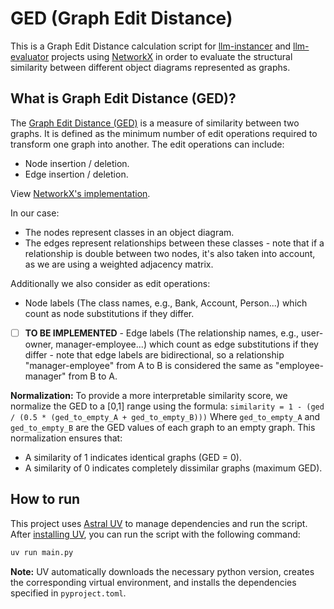 # GED (Graph Edit Distance)

This is a Graph Edit Distance calculation script for [llm-instancer](https://github.com/a-coman/llm-instancer/) and [llm-evaluator](https://github.com/a-coman/llm-evaluator/) projects using [NetworkX](https://networkx.org/) in order to evaluate the structural similarity between different object diagrams represented as graphs.

## What is Graph Edit Distance (GED)?
The [Graph Edit Distance (GED)](https://en.wikipedia.org/wiki/Graph_edit_distance) is a measure of similarity between two graphs. It is defined as the minimum number of edit operations required to transform one graph into another. The edit operations can include:
- Node insertion / deletion.
- Edge insertion / deletion.

View [NetworkX's implementation](https://networkx.org/documentation/stable/reference/algorithms/generated/networkx.algorithms.similarity.graph_edit_distance.html).

In our case:
- The nodes represent classes in an object diagram.
- The edges represent relationships between these classes - note that if a relationship is double between two nodes, it's also taken into account, as we are using a weighted adjacency matrix.

Additionally we also consider as edit operations:
- Node labels (The class names, e.g., Bank, Account, Person...) which count as node substitutions if they differ.
- [ ] **TO BE IMPLEMENTED** - Edge labels (The relationship names, e.g., user-owner, manager-employee...) which count as edge substitutions if they differ - note that edge labels are bidirectional, so a relationship "manager-employee" from A to B is considered the same as "employee-manager" from B to A.

**Normalization:**
To provide a more interpretable similarity score, we normalize the GED to a [0,1] range using the formula: `similarity = 1 - (ged / (0.5 * (ged_to_empty_A + ged_to_empty_B)))`
Where `ged_to_empty_A` and `ged_to_empty_B` are the GED values of each graph to an empty graph. This normalization ensures that:
- A similarity of 1 indicates identical graphs (GED = 0).
- A similarity of 0 indicates completely dissimilar graphs (maximum GED).

## How to run
This project uses [Astral UV](https://docs.astral.sh/uv/) to manage dependencies and run the script. After [installing UV](https://docs.astral.sh/uv/getting-started/installation/), you can run the script with the following command:
```bash
uv run main.py
```
**Note:** 
UV automatically downloads the necessary python version, creates the corresponding virtual environment, and installs the dependencies specified in `pyproject.toml`.
